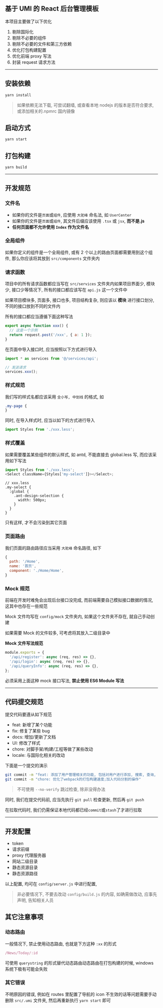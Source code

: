 ## 基于 UMI 的 React 后台管理模板

本项目主要做了以下优化

1. 剔除国际化
2. 剔除不必要的组件
3. 剔除不必要的文件和第三方依赖
4. 优化打包构建配置
5. 优化前端 proxy 写法
6. 封装 request 请求方法

---

## 安装依赖

```bash
yarn install
```

> 如果依赖无法下载, 可尝试翻墙, 或查看本地 nodejs 的版本是否符合要求, 或添加相关的.npmrc 国内镜像

## 启动方式

```bash
yarn start
```

## 打包构建

```bash
yarn build
```

---

## 开发规范

### 文件名

- 如果你的文件是`页面`或`组件`, 应使用 `大驼峰` 命名法, 如 `UserCenter`
- 如果你的文件是`页面`或`组件`, 其文件后缀应该使用 `.tsx` 或 `jsx`, **而不是.js**
- **任何页面都不允许使用 `Index` 作为文件名**

### 全局组件

如果你定义的组件是一个全局组件, 或有 2 个以上的路由页面都需要用到这个组件, 那么你应该将其放到 `src/components` 文件夹内

### 请求函数

项目中的所有请求函数都应当写在 `src/services` 文件夹内如果项目界面少, 模块少, 接口少等情况下, 所有的接口都应该写在 `api.js` 这一个文件中

如果项目模块多, 页面多, 接口也多, 项目结构复杂, 则应该以 **模块** 进行接口划分, 不同的接口放到不同的文件内

所有的接口都应当遵循下面这种写法

```js
export async function xxx() {
  // 这是一个示例
  return request.post('/xxx', { a: 1 });
}
```

在页面中导入接口时, 应当按照以下方式进行导入

```js
import * as services from '@/services/api';

// 发送请求
services.xxx();
```

### 样式规范

我们写的样式名都应该采用 `全小写, 中划线` 的格式, 如

```css
.my-page {
}
```

同时, 在导入样式时, 应当以如下的方式进行导入

```js
import Styles from './xxx.less';
```

### 样式覆盖

如果需要覆盖某些组件的默认样式, 如 antd, 不能直接去 global.less 写, 而应该采用如下写法

```js
import Styles from './xxx.less';
<Select className={Styles['my-select']}></Select>;
```

```less
// xxx.less
.my-select {
  :global {
    .ant-design-selection {
      width: 500px;
    }
  }
}
```

只有这样, 才不会污染到其它页面

### 页面路由

我们页面的路由路径应当采用 `大驼峰` 命名路径, 如下

```js
{
  path: '/Home',
  name: '首页',
  component: './Home/Home',
}
```

### Mock 规范

前端在开发时难免会出现后台接口没完成, 而前端需要自己模拟接口数据的情况, 这其中也存在一些规范

Mock 文件均写在 `config/mock` 文件夹内, 如果这个文件夹不存在, 就自己手动创建

如果需要 Mock 的文件较多, 可考虑将其放入二级目录中

**Mock 文件写法规范**

```js
module.exports = {
  '/api/register': async (req, res) => {},
  '/api/login': async (req, res) => {},
  '/api/queryInfo': async (req, res) => {},
};
```

必须采用上面这种 mock 接口写法, **禁止使用 ES6 Module 写法**

---

## 代码提交规范

提交代码要遵从如下规范

- feat: 新增了某个功能
- fix: 修复了某些 bug
- docs: 增加/更新了文档
- UI: 修改了样式
- chore: 对脚手架/构建/工程等做了某些改动
- locale: 与国际化相关的改动

下面是一个提交的演示

```bash
git commit -m "feat: 添加了用户管理相关的功能, 包括对用户进行添加, 搜索, 查询, 删除"
git commit -m "chore: 优化了webpack的打包构建速度;加入代码分割的操作"
```

> 不可使用 `--no-verify` 跳过检查, 除非没得办法

同时, 我们在提交代码前, 应当先执行 `git pull` 检查更新, 然后再 `git push`

在拉取代码时, 我们仍需保证本地代码都已经`commit`或`stash`了才进行拉取

---

## 开发配置

- token
- 请求前缀
- proxy 代理服务器
- 网站二级目录
- 静态资源目录
- 静态资源路径

以上配置, 均可在 `config/server.js` 中进行配置,

> 非必要情况下, 不要去改动 `config/build.js` 的内容, 如确需做改动, 应事先声明, 告知相关人员

## 其它注意事项

### 动态路由

一般情况下, 禁止使用动态路由, 也就是下方这种 `:xx` 的形式

```js
/News/Today/:id
```

可使用 `querystring` 的形式替代动态路由动态路由在打包构建的时候, windows 系统下极有可能会失败

### 其它错误

不明原因的错误, 例如在 routes 里配置了导航的 icon 不生效的话等问题需要手动删除 `src/.umi` 文件夹, 然后再重新执行 `yarn start` 即可
